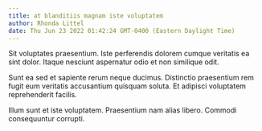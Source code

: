 ```yaml
---
title: at blanditiis magnam iste voluptatem
author: Rhonda Littel
date: Thu Jun 23 2022 01:42:24 GMT-0400 (Eastern Daylight Time)
---
```

Sit voluptates praesentium. Iste perferendis dolorem cumque veritatis ea sint dolor. Itaque nesciunt aspernatur odio et non similique odit.

 Sunt ea sed et sapiente rerum neque ducimus. Distinctio praesentium rem fugit eum veritatis accusantium quisquam soluta. Et adipisci voluptatem reprehenderit facilis.

 Illum sunt et iste voluptatem. Praesentium nam alias libero. Commodi consequuntur corrupti.
